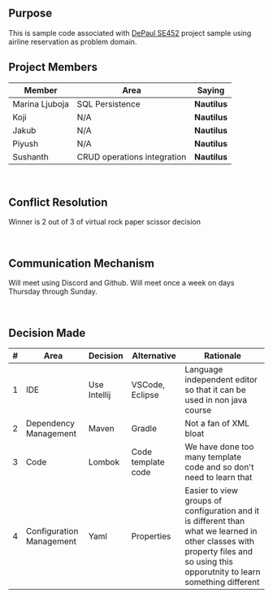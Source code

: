 ## Purpose
This is sample code associated with [DePaul SE452](http://www.cdm.depaul.edu/academics/pages/courseinfo.aspx?Subject=SE&CatalogNbr=452) project sample using airline reservation as problem domain.
<br>

## Project Members

| Member         | Area            | Saying |
|----------------|-----------------| --- |
| Marina Ljuboja | SQL Persistence | <b>Nautilus</b>
| Koji           | N/A             | <b>Nautilus</b>
| Jakub          | N/A             | <b>Nautilus</b>
| Piyush         | N/A             | <b>Nautilus</b>
| Sushanth       | CRUD operations integration          | <b>Nautilus</b>

<br/>

## Conflict Resolution
Winner is 2 out of 3 of virtual rock paper scissor decision

<br/>

## Communication Mechanism
Will meet using Discord and Github.  Will meet once a week on days Thursday through Sunday.

<br/>

## Decision Made
| # | Area  | Decision      | Alternative        | Rationale
| ----------- | ----------- |---------------|--------------------|--- |
| 1 | IDE | Use Intellij  | VSCode, Eclipse    | Language independent editor so that it can be used in non java course
| 2 | Dependency Management  | Maven         | Gradle             | Not a fan of XML bloat
| 3 | Code  | Lombok        | Code template code | We have done too many template code and so don't need to learn that
| 4 | Configuration Management  | Yaml          | Properties         | Easier to view groups of configuration and it is different than what we learned in other classes with property files and so using this opporutnity to learn something different


